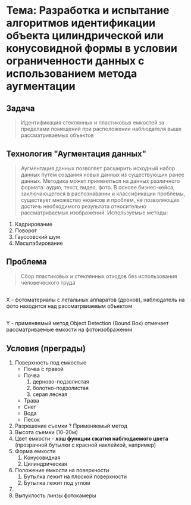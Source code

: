 # Тема: Разработка и испытание алгоритмов идентификации объекта цилиндрической или конусовидной формы в условии ограниченности данных с использованием метода аугментации 
## Задача
>Идентификация стеклянных и пластиковых емкостей за пределами помещений при расположении наблюдателя выше рассматриваемых объектов
## Технология "Аугментация данных"
 >Аугментация данных позволяет расширить исходный набор данных путем создания новых данных из существующих ранее данных. Методика может применяться на данных различного формата: аудио, текст, видео, фото. В основе бизнес-кейса, заключающегося в распознавании и классификации проблемы, существует множество нюансов и проблем, не позволяющих достичь необходимого результата относительно рассматриваемых изображений.
 Используемые методы:
 1) Кадрирование
 2) Поворот
 3) Гауссовский шум
 4) Масштабирование
## Проблема
>Сбор пластиковых и стеклянных отходов без использования человеческого труда
##
X - фотоматериалы с летальных аппаратов (дронов), наблюдатель на фото находится над рассматрвиаевым объектом
##
Y - применяемый метод Object Detection (Bound Box) отмечает рассматриваемые емкости на фотоизображении
##
## Условия (преграды)
1. Поверхность под емкостью
    - Почва с травой 
    - Почва
        1. дерново-подзолистая
        2. болотно-подзолистая
        3. серая лесная
    - Трава
    - Снег
    - Вода
    - Песок
2. Разрешение съемки
    ? Применяемый метод
3. Высота съемки (10-20м)
4. Цвет емкости - **хэш функции сжатия наблюдаемого цвета** (прозрачной бутылки с красной наклейкой, например)
5. Форма емкости
    1. Конусовидная
    2. Цилиндрическая
6. Положение емкости на поверхности
    1. Бутылка лежит на плоской поверхности
    2. Бутылка лежит под углом
7.
8. Выпуклость линзы фотокамеры